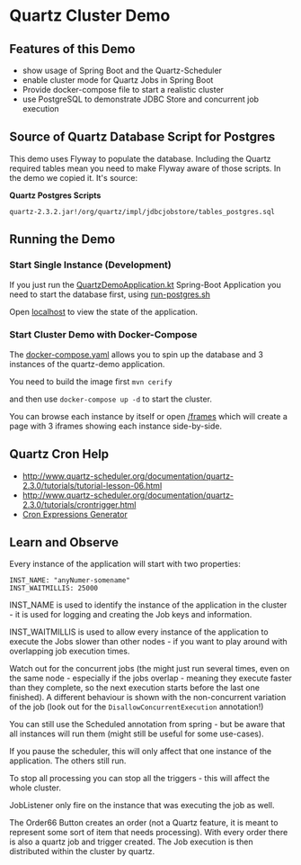 # Quartz Cluster Demo

## Features of this Demo

* show usage of Spring Boot and the Quartz-Scheduler
* enable cluster mode for Quartz Jobs in Spring Boot
* Provide docker-compose file to start a realistic cluster
* use PostgreSQL to demonstrate JDBC Store and concurrent job execution


## Source of Quartz Database Script for Postgres

This demo uses Flyway to populate the database. Including the Quartz required tables mean you need to make Flyway aware of those scripts. In the demo we copied it. It's source:

**Quartz Postgres Scripts**

    quartz-2.3.2.jar!/org/quartz/impl/jdbcjobstore/tables_postgres.sql

## Running the Demo

### Start Single Instance (Development)

If you just run the [QuartzDemoApplication.kt](src/main/kotlin/ch/brontofundus/demos/quartz/QuartzDemoApplication.kt) Spring-Boot Application you need to start the database first, using [run-postgres.sh](run-postgres.sh)

Open [localhost](http://localhost:8080/) to view the state of the application.

### Start Cluster Demo with Docker-Compose

The [docker-compose.yaml](docker-compose.yaml) allows you to spin up the database and 3 instances of the quartz-demo application.

You need to build the image first `mvn cerify`

and then use `docker-compose up -d` to start the cluster.

You can browse each instance by itself or open [/frames](http://localhost:18080/frames) which will create a page with 3 iframes showing each instance side-by-side.


## Quartz Cron Help

- http://www.quartz-scheduler.org/documentation/quartz-2.3.0/tutorials/tutorial-lesson-06.html
- http://www.quartz-scheduler.org/documentation/quartz-2.3.0/tutorials/crontrigger.html
- [Cron Expressions Generator](https://www.freeformatter.com/cron-expression-generator-quartz.html)

## Learn and Observe

Every instance of the application will start with two properties:

```
INST_NAME: "anyNumer-somename"
INST_WAITMILLIS: 25000
```

INST_NAME is used to identify the instance of the application in the cluster - it is used for logging and creating the Job keys and information.

INST_WAITMILLIS is used to allow every instance of the application to execute the Jobs slower than other nodes - if you want to play around with overlapping job execution times.

Watch out for the concurrent jobs (the might just run several times, even on the same node - especially if the jobs overlap - meaning they execute faster than they complete, so the next execution starts before the last one finished). A different behaviour is shown with the non-concurrent variation of the job (look out for the `DisallowConcurrentExecution` annotation!)

You can still use the Scheduled annotation from spring - but be aware that all instances will run them (might still be useful for some use-cases).

If you pause the scheduler, this will only affect that one instance of the application. The others still run.

To stop all processing you can stop all the triggers - this will affect the whole cluster.

JobListener only fire on the instance that was executing the job as well.

The Order66 Button creates an order (not a Quartz feature, it is meant to represent some sort of item that needs processing). With every order there is also a quartz job and trigger created. The Job execution is then distributed within the cluster by quartz.
